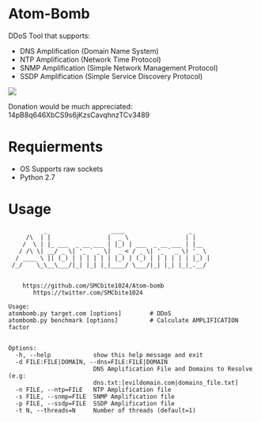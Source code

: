 # Atom-Bomb
DDoS Tool that supports:
  * DNS Amplification (Domain Name System)
  * NTP Amplification (Network Time Protocol)
  * SNMP Amplification (Simple Network Management Protocol)
  * SSDP Amplification (Simple Service Discovery Protocol)

![](https://imgur.com/gallery/FkE0lGe)

Donation would be much appreciated: 14pB8q646XbCS9s6jKzsCavqhnzTCv3489
# Requierments
 * OS Supports raw sockets
 * Python 2.7

# Usage
```
          _                  ____                  _     
     /\  | |                |  _ \                | |    
    /  \ | |_ ___  _ __ ___ | |_) | ___  _ __ ___ | |__  
   / /\ \| __/ _ \| '_ ` _ \|  _ < / _ \| '_ ` _ \| '_ \ 
  / ____ \ || (_) | | | | | | |_) | (_) | | | | | | |_) |
 /_/    \_\__\___/|_| |_| |_|____/ \___/|_| |_| |_|_.__/ 
                                                         
                                                         
	https://github.com/SMCbite1024/Atom-bomb
	   https://twitter.com/SMCbite1024

Usage: 
atombomb.py target.com [options]        # DDoS
atombomb.py benchmark [options]         # Calculate AMPLIFICATION factor


Options:
  -h, --help            show this help message and exit
  -d FILE:FILE|DOMAIN, --dns=FILE:FILE|DOMAIN
                        DNS Amplification File and Domains to Resolve (e.g:
                        dns.txt:[evildomain.com|domains_file.txt]
  -n FILE, --ntp=FILE   NTP Amplification file
  -s FILE, --snmp=FILE  SNMP Amplification file
  -p FILE, --ssdp=FILE  SSDP Amplification file
  -t N, --threads=N     Number of threads (default=1)
```
